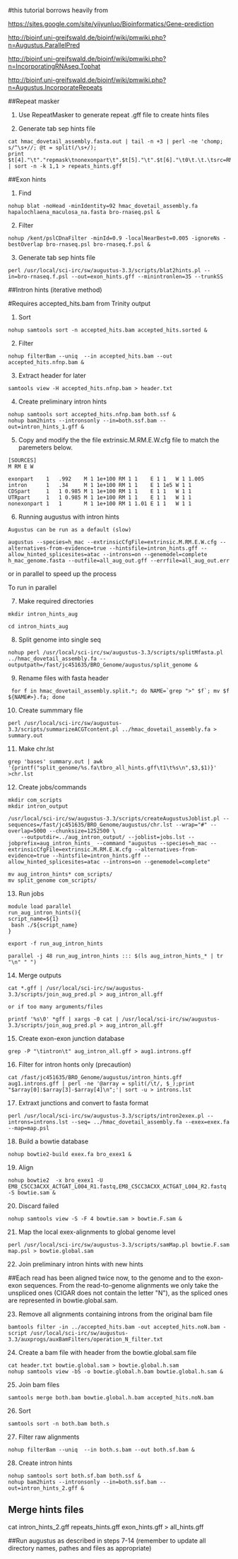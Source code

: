 #this tutorial borrows heavily from 

https://sites.google.com/site/yijyunluo/Bioinformatics/Gene-prediction

http://bioinf.uni-greifswald.de/bioinf/wiki/pmwiki.php?n=Augustus.ParallelPred

http://bioinf.uni-greifswald.de/bioinf/wiki/pmwiki.php?n=IncorporatingRNAseq.Tophat

http://bioinf.uni-greifswald.de/bioinf/wiki/pmwiki.php?n=Augustus.IncorporateRepeats


##Repeat masker 

1. Use RepeatMasker to generate repeat .gff file to create hints files

2. Generate tab sep hints file
```
cat hmac_dovetail_assembly.fasta.out | tail -n +3 | perl -ne 'chomp; s/^\s+//; @t = split(/\s+/);
print $t[4]."\t"."repmask\tnonexonpart\t".$t[5]."\t".$t[6]."\t0\t.\t.\tsrc=RM\n";' | sort -n -k 1,1 > repeats_hints.gff
```

##Exon hints

1. Find
```
nohup blat -noHead -minIdentity=92 hmac_dovetail_assembly.fa hapalochlaena_maculosa_na.fasta bro-rnaseq.psl &
```

2. Filter
```
nohup /kent/pslCDnaFilter -minId=0.9 -localNearBest=0.005 -ignoreNs -bestOverlap bro-rnaseq.psl bro-rnaseq.f.psl &
```

3. Generate tab sep hints file
```
perl /usr/local/sci-irc/sw/augustus-3.3/scripts/blat2hints.pl --in=bro-rnaseq.f.psl --out=exon_hints.gff --minintronlen=35 --trunkSS
```

##Intron hints (iterative method)

#Requires accepted_hits.bam from Trinity output

1. Sort
```
nohup samtools sort -n accepted_hits.bam accepted_hits.sorted &
```

2. Filter
```
nohup filterBam --uniq  --in accepted_hits.bam --out accepted_hits.nfnp.bam &
```

3. Extract header for later
```
samtools view -H accepted_hits.nfnp.bam > header.txt
```

4. Create preliminary intron hints
```
nohup samtools sort accepted_hits.nfnp.bam both.ssf &
nohup bam2hints --intronsonly --in=both.ssf.bam --out=intron_hints_1.gff &
```

5. Copy and modify the  the file extrinsic.M.RM.E.W.cfg file to match the paremeters below. 
```
[SOURCES]
M RM E W

exonpart    1   .992    M 1 1e+100 RM 1 1    E 1 1   W 1 1.005
intron      1   .34     M 1 1e+100 RM 1 1    E 1 1e5 W 1 1
CDSpart     1   1 0.985 M 1 1e+100 RM 1 1    E 1 1   W 1 1
UTRpart     1   1 0.985 M 1 1e+100 RM 1 1    E 1 1   W 1 1
nonexonpart 1   1       M 1 1e+100 RM 1 1.01 E 1 1   W 1 1
```

6. Running augustus with intron hints
```
Augustus can be run as a default (slow) 

augustus --species=h_mac --extrinsicCfgFile=extrinsic.M.RM.E.W.cfg --alternatives-from-evidence=true --hintsfile=intron_hints.gff --allow_hinted_splicesites=atac --introns=on --genemodel=complete h_mac_genome.fasta --outfile=all_aug_out.gff --errfile=all_aug_out.err
```

or in parallel to speed up the process

To run in parallel


7. Make required directories
```
mkdir intron_hints_aug

cd intron_hints_aug
```

8. Split genome into single seq
```
nohup perl /usr/local/sci-irc/sw/augustus-3.3/scripts/splitMfasta.pl ../hmac_dovetail_assembly.fa --outputpath=/fast/jc451635/BRO_Genome/augustus/split_genome &
```

9. Rename files with fasta header
```
 for f in hmac_dovetail_assembly.split.*; do NAME=`grep ">" $f`; mv $f ${NAME#>}.fa; done
```

10. Create summmary file
```
perl /usr/local/sci-irc/sw/augustus-3.3/scripts/summarizeACGTcontent.pl ../hmac_dovetail_assembly.fa > summary.out
```

11. Make chr.lst
```
grep 'bases' summary.out | awk '{printf("split_genome/%s.fa\tbro_all_hints.gff\t1\t%s\n",$3,$1)}' >chr.lst
```
12. Create jobs/commands
```
mkdir com_scripts
mkdir intron_output

/usr/local/sci-irc/sw/augustus-3.3/scripts/createAugustusJoblist.pl --sequences=/fast/jc451635/BRO_Genome/augustus/chr.lst --wrap="#" --overlap=5000 --chunksize=1252500 \
    --outputdir=../aug_intron_output/ --joblist=jobs.lst --jobprefix=aug_intron_hints_ --command "augustus --species=h_mac --extrinsicCfgFile=extrinsic.M.RM.E.W.cfg --alternatives-from-evidence=true --hintsfile=intron_hints.gff --allow_hinted_splicesites=atac --introns=on --genemodel=complete"

mv aug_intron_hints* com_scripts/
mv split_genome com_scripts/
```

13. Run jobs
```
module load parallel
run_aug_intron_hints(){
script_name=${1}
 bash ./${script_name}
}

export -f run_aug_intron_hints

parallel -j 48 run_aug_intron_hints ::: $(ls aug_intron_hints_* | tr "\n" " ")
```

14. Merge outputs
```
cat *.gff | /usr/local/sci-irc/sw/augustus-3.3/scripts/join_aug_pred.pl > aug_intron_all.gff

or if too many arguments/files

printf '%s\0' *gff | xargs -0 cat | /usr/local/sci-irc/sw/augustus-3.3/scripts/join_aug_pred.pl > aug_intron_all.gff
```

15. Create exon-exon junction database
```
grep -P "\tintron\t" aug_intron_all.gff > aug1.introns.gff
```

16. Filter for intron honts only (precaution)
```
cat /fast/jc451635/BRO_Genome/augustus/intron_hints.gff aug1.introns.gff | perl -ne '@array = split(/\t/, $_);print "$array[0]:$array[3]-$array[4]\n";'| sort -u > introns.lst
```

17. Extraxt junctions and convert to fasta format
```
perl /usr/local/sci-irc/sw/augustus-3.3/scripts/intron2exex.pl --introns=introns.lst --seq= ../hmac_dovetail_assembly.fa --exex=exex.fa --map=map.psl
```

18. Build a bowtie database
```
nohup bowtie2-build exex.fa bro_exex1 &
```

19. Align
```
nohup bowtie2  -x bro_exex1 -U EM8_C5CC3ACXX_ACTGAT_L004_R1.fastq,EM8_C5CC3ACXX_ACTGAT_L004_R2.fastq -S bowtie.sam &
```

20. Discard failed
```
nohup samtools view -S -F 4 bowtie.sam > bowtie.F.sam &
```

21. Map the local exex-alignments to global genome level
```
perl /usr/local/sci-irc/sw/augustus-3.3/scripts/samMap.pl bowtie.F.sam map.psl > bowtie.global.sam
```

22. Join preliminary intron hints with new hints 

##Each read has been aligned twice now, to the genome and to the exon-exon sequences. From the read-to-genome alignments we only take the unspliced ones (CIGAR does not contain the letter "N"), as the spliced ones are represented in bowtie.global.sam.

23. Remove all alignments containing introns from the original bam file 
```
bamtools filter -in ../accepted_hits.bam -out accepted_hits.noN.bam -script /usr/local/sci-irc/sw/augustus-3.3/auxprogs/auxBamFilters/operation_N_filter.txt
```

24. Create a bam file with header from the bowtie.global.sam file
```
cat header.txt bowtie.global.sam > bowtie.global.h.sam
nohup samtools view -bS -o bowtie.global.h.bam bowtie.global.h.sam &
```

25. Join bam files
```
samtools merge both.bam bowtie.global.h.bam accepted_hits.noN.bam
```
26. Sort
```
samtools sort -n both.bam both.s
```

27. Filter raw alignments
```
nohup filterBam --uniq  --in both.s.bam --out both.sf.bam &
```

28. Create intron hints
```
nohup samtools sort both.sf.bam both.ssf &
nohup bam2hints --intronsonly --in=both.ssf.bam --out=intron_hints_2.gff &
```

## Merge hints files

cat intron_hints_2.gff repeats_hints.gff exon_hints.gff > all_hints.gff

##Run augustus as described in steps 7-14 (remember to update all directory names, pathes and files as appropriate)
